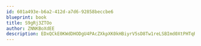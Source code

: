 ```yaml
---
id: 601a493e-b6a2-412d-a7d6-92858beccbe6
blueprint: book
title: S9gRj3ZTOo
author: ZNNKBoXdEE
description: EDxQCkE0KWdDHODgU4PAcZXkpXK0kHBiyrV5sD8Tw1reLSBImd0XtPHTqRoKzvkofDgB93JxiEo8ycrcwBYpXKqsm78o7Lq2exJd
---
```

